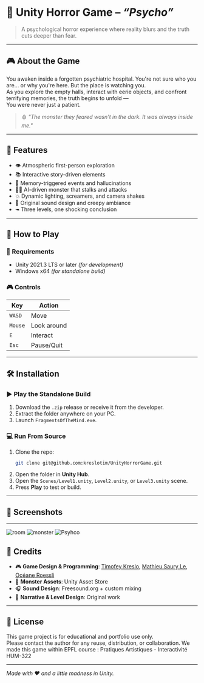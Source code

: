 # 🧠 Unity Horror Game – *“Psycho”*

> A psychological horror experience where reality blurs and the truth cuts deeper than fear.

---

## 🎮 About the Game

You awaken inside a forgotten psychiatric hospital. You're not sure who you are... or why you're here. But the place is watching you.  
As you explore the empty halls, interact with eerie objects, and confront terrifying memories, the truth begins to unfold —  
You were never just a patient.

> 🩸 *"The monster they feared wasn’t in the dark. It was always inside me."*

---

## 🧹 Features

- 👁️ Atmospheric first-person exploration  
- 📚 Interactive story-driven elements  
- 🧪 Memory-triggered events and hallucinations  
- 🦟‍♂️ AI-driven monster that stalks and attacks  
- 💥 Dynamic lighting, screamers, and camera shakes  
- 🎵 Original sound design and creepy ambiance  
- 🖚 Three levels, one shocking conclusion  

---

## 💽 How to Play

### 🔧 Requirements

- Unity 2021.3 LTS or later *(for development)*
- Windows x64 *(for standalone build)*

### 🎮 Controls

| Key      | Action         |
|----------|----------------|
| `WASD`   | Move           |
| `Mouse`  | Look around    |
| `E`      | Interact       |
| `Esc`    | Pause/Quit     |

---

## 🛠️ Installation

### ▶️ Play the Standalone Build

1. Download the `.zip` release or receive it from the developer.
2. Extract the folder anywhere on your PC.
3. Launch `FragmentsOfTheMind.exe`.

### 💻 Run From Source

1. Clone the repo:
   ```bash
   git clone git@github.com:kreslotim/UnityHorrorGame.git
   ```
2. Open the folder in **Unity Hub**.
3. Open the `Scenes/Level1.unity`, `Level2.unity`, or `Level3.unity` scene.
4. Press **Play** to test or build.

---

## 📸 Screenshots


---
![room](https://github.com/user-attachments/assets/0657040c-f4d3-4baf-8a30-6e7627c403f9)
![monster](https://github.com/user-attachments/assets/a0e0d7df-8e52-425b-9ef0-f63b4429e3d7)
![Psyhco](https://github.com/user-attachments/assets/da0a21b4-7667-429a-8d6b-61f64555ec03)


## 🙏 Credits

- 🎮 **Game Design & Programming**: [Timofey Kreslo](https://github.com/kreslotim),  [Mathieu Saury Le](https://github.com/MatthieuSLR9), [Océane Roessli](https://github.com/oce24)
- 🦟 **Monster Assets**: Unity Asset Store  
- 🎧 **Sound Design**: Freesound.org + custom mixing  
- 🧠 **Narrative & Level Design**: Original work  

---

## 📜 License

This game project is for educational and portfolio use only.  
Please contact the author for any reuse, distribution, or collaboration.
We made this game within EPFL course : Pratiques Artistiques - Interactivité HUM-322

---

*Made with ❤️ and a little madness in Unity.*

